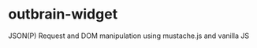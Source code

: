 outbrain-widget
===============

JSON(P) Request and DOM manipulation using mustache.js and vanilla JS
